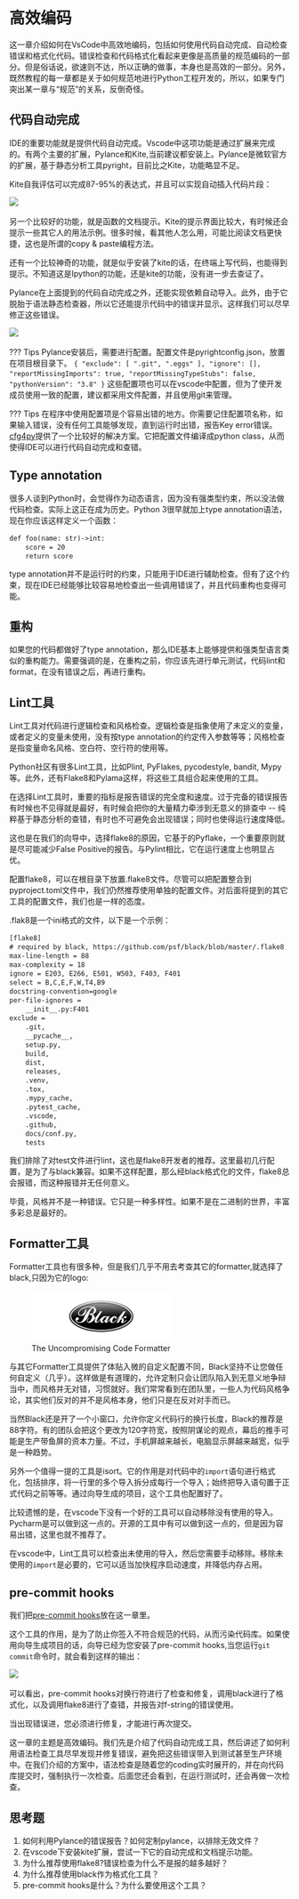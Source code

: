 # 高效编码

这一章介绍如何在VsCode中高效地编码，包括如何使用代码自动完成、自动检查错误和格式化代码。错误检查和代码格式化看起来更像是高质量的规范编码的一部分。但是俗话说，欲速则不达，所以正确的做事，本身也是高效的一部分。另外，既然教程的每一章都是关于如何规范地进行Python工程开发的，所以，如果专门突出某一章与“规范”的关系，反倒奇怪。

## 代码自动完成

IDE的重要功能就是提供代码自动完成。Vscode中这项功能是通过扩展来完成的。有两个主要的扩展，Pylance和Kite,当前建议都安装上。Pylance是微软官方的扩展，基于静态分析工具pyright，目前比之Kite，功能略显不足。

Kite自我评估可以完成87-95%的表达式，并且可以实现自动插入代码片段：

![](http://images.jieyu.ai/images/202104/kite.gif)

另一个比较好的功能，就是函数的文档提示。Kite的提示界面比较大，有时候还会提示一些其它人的用法示例。很多时候，看其他人怎么用，可能比阅读文档更快捷，这也是所谓的copy & paste编程方法。

还有一个比较神奇的功能，就是似乎安装了kite的话，在终端上写代码，也能得到提示。不知道这是Ipython的功能，还是kite的功能，没有进一步去查证了。

Pylance在上面提到的代码自动完成之外，还能实现依赖自动导入。此外，由于它脱胎于语法静态检查器，所以它还能提示代码中的错误并显示。这样我们可以尽早修正这些错误。

![](http://images.jieyu.ai/images/202104/20210413172416.png)

??? Tips
    Pylance安装后，需要进行配置。配置文件是pyrightconfig.json，放置在项目根目录下。
    ```
    {
        "exclude": [
        ".git",
        ".eggs"
        ],
        "ignore": [],
        "reportMissingImports": true,
        "reportMissingTypeStubs": false,
        "pythonVersion": "3.8"
    }
    ```
    这些配置项也可以在vscode中配置，但为了使开发成员使用一致的配置，建议都采用文件配置，并且使用git来管理。

??? Tips
    在程序中使用配置项是个容易出错的地方。你需要记住配置项名称，如果输入错误，没有任何工具能够发现，直到运行时出错，报告Key error错误。 [cfg4py](https://pypi.org/project/cfg4py/)提供了一个比较好的解决方案。它把配置文件编译成python class，从而使得IDE可以进行代码自动完成和查错。

## Type annotation

很多人谈到Python时，会觉得作为动态语言，因为没有强类型约束，所以没法做代码检查。实际上这正在成为历史。Python 3很早就加上type annotation语法，现在你应该这样定义一个函数：

```
def foo(name: str)->int:
    score = 20
    return score
```
type annotation并不是运行时的约束，只能用于IDE进行辅助检查。但有了这个约束，现在IDE已经能够比较容易地检查出一些调用错误了，并且代码重构也变得可能。

## 重构

如果您的代码都做好了type annotation，那么IDE基本上能够提供和强类型语言类似的重构能力。需要强调的是，在重构之前，你应该先进行单元测试，代码lint和format，在没有错误之后，再进行重构。

## Lint工具

Lint工具对代码进行逻辑检查和风格检查。逻辑检查是指象使用了未定义的变量，或者定义的变量未使用，没有按type annotation的约定传入参数等等；风格检查是指变量命名风格、空白符、空行符的使用等。

Python社区有很多Lint工具，比如Plint, PyFlakes, pycodestyle, bandit, Mypy等。此外，还有Flake8和Pylama这样，将这些工具组合起来使用的工具。

在选择Lint工具时，重要的指标是报告错误的完全度和速度。过于完备的错误报告有时候也不见得就是最好，有时候会把你的大量精力牵涉到无意义的排查中 -- 纯粹基于静态分析的查错，有时也不可避免会出现错误；同时也使得运行速度降低。

这也是在我们的向导中，选择flake8的原因，它基于的Pyflake，一个重要原则就是尽可能减少False Positive的报告。与Pylint相比，它在运行速度上也明显占优。

配置flake8，可以在根目录下放置.flake8文件。尽管可以把配置整合到pyproject.toml文件中，我们仍然推荐使用单独的配置文件。对后面将提到的其它工具的配置文件，我们也是一样的态度。

.flak8是一个ini格式的文件，以下是一个示例：

```
[flake8]
# required by black, https://github.com/psf/black/blob/master/.flake8
max-line-length = 88
max-complexity = 18
ignore = E203, E266, E501, W503, F403, F401
select = B,C,E,F,W,T4,B9
docstring-convention=google
per-file-ignores =
    __init__.py:F401
exclude =
    .git,
    __pycache__,
    setup.py,
    build,
    dist,
    releases,
    .venv,
    .tox,
    .mypy_cache,
    .pytest_cache,
    .vscode,
    .github,
    docs/conf.py,
    tests
```

我们排除了对test文件进行lint，这也是flake8开发者的推荐。这里最初几行配置，是为了与black兼容。如果不这样配置，那么经black格式化的文件，flake8总会报错，而这种报错并无任何意义。

毕竟，风格并不是一种错误。它只是一种多样性。如果不是在二进制的世界，丰富多彩总是最好的。

## Formatter工具

Formatter工具也有很多种，但是我们几乎不用去考查其它的formatter,就选择了black,只因为它的logo:
<figure>
    <img src="https://raw.githubusercontent.com/psf/black/master/docs/_static/logo2-readme.png" width="250"/>
    <figcaption> The Uncompromising Code Formatter</figcaption>
</figure>

与其它Formatter工具提供了体贴入微的自定义配置不同，Black坚持不让您做任何自定义（几乎）。这样做是有道理的，允许定制只会让团队陷入到无意义地争辩当中，而风格并无对错，习惯就好。我们常常看到在团队里，一些人为代码风格争论，其实他们反对的并不是风格本身，他们只是在反对对手而已。

当然Black还是开了一个小窗口，允许你定义代码行的换行长度，Black的推荐是88字符。有的团队会把这个更改为120字符宽，按照阴谋论的观点，幕后的推手可能是生产带鱼屏的资本力量。不过，手机屏越来越长，电脑显示屏越来越宽，似乎是一种趋势。

另外一个值得一提的工具是isort。它的作用是对代码中的`import`语句进行格式化，包括排序，将一行里的多个导入拆分成每行一个导入；始终把导入语句置于正式代码之前等等。通过向导生成的项目，这个工具也配置好了。

比较遗憾的是，在vscode下没有一个好的工具可以自动移除没有使用的导入。Pycharm是可以做到这一点的。开源的工具中有可以做到这一点的，但是因为容易出错，这里也就不推荐了。

在vscode中，Lint工具可以检查出未使用的导入，然后您需要手动移除。移除未使用的`import`是必要的，它可以适当加快程序启动速度，并降低内存占用。

## pre-commit hooks

我们把[pre-commit hooks](https://pre-commit.com)放在这一章里。

这个工具的作用，是为了防止你签入不符合规范的代码，从而污染代码库。如果使用向导生成项目的话，向导已经为您安装了pre-commit hooks,当您运行``git commit``命令时，就会看到这样的输出：

![](http://images.jieyu.ai/images/202104/20210413181638.png)

可以看出，pre-commit hooks对换行符进行了检查和修复，调用black进行了格式化，以及调用flake8进行了查错，并报告对f-string的错误使用。

当出现错误进，您必须进行修复，才能进行再次提交。

这一章的主题是高效编码。我们先是介绍了代码自动完成工具，然后讲述了如何利用语法检查工具尽早发现并修复错误，避免把这些错误带入到测试甚至生产环境中。在我们介绍的方案中，语法检查是随着您的coding实时展开的，并在向代码库提交时，强制执行一次检查。后面您还会看到，在运行测试时，还会再做一次检查。

## 思考题
1. 如何利用Pylance的错误报告？如何定制pylance，以排除无效文件？
2. 在vscode下安装kite扩展，尝试一下它的自动完成和文档提示功能。
3. 为什么推荐使用flake8?错误检查为什么不是报的越多越好？
4. 为什么推荐使用black作为格式化工具？
5. pre-commit hooks是什么？为什么要使用这个工具？
